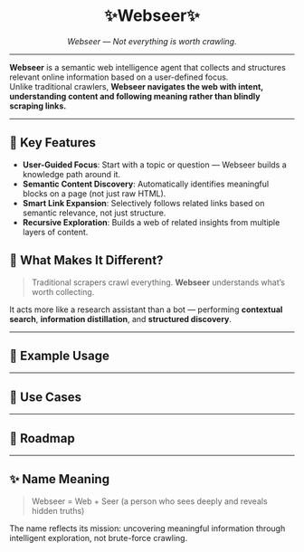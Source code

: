 <div align='center'>

# ✨Webseer✨

_Webseer — Not everything is worth crawling._


</div>

---

**Webseer** is a semantic web intelligence agent that collects and structures relevant online information based on a user-defined focus.  
Unlike traditional crawlers, **Webseer navigates the web with intent, understanding content and following meaning rather than blindly scraping links.**

---

## 🚀 Key Features

- **User-Guided Focus**: Start with a topic or question — Webseer builds a knowledge path around it.
- **Semantic Content Discovery**: Automatically identifies meaningful blocks on a page (not just raw HTML).
- **Smart Link Expansion**: Selectively follows related links based on semantic relevance, not just structure.
- **Recursive Exploration**: Builds a web of related insights from multiple layers of content.


## 🧠 What Makes It Different?

> Traditional scrapers crawl everything. **Webseer** understands what’s worth collecting.

It acts more like a research assistant than a bot — performing **contextual search**, **information distillation**, and **structured discovery**.

---


## 🧪 Example Usage


---

## 💼 Use Cases


---

## 📍 Roadmap



---

## ✨ Name Meaning

> Webseer = Web + Seer (a person who sees deeply and reveals hidden truths)

The name reflects its mission: uncovering meaningful information through intelligent exploration, not brute-force crawling.

